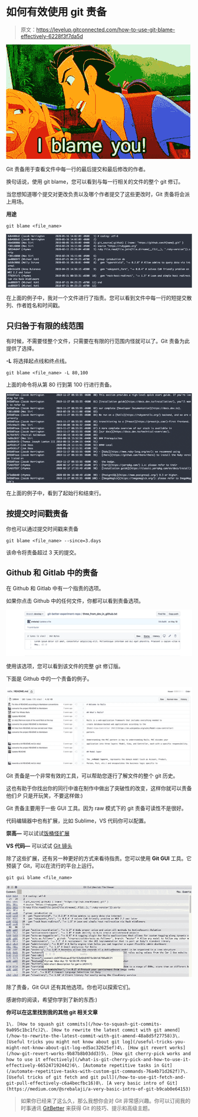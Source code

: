 # 如何有效使用 git 责备

> 原文：<https://levelup.gitconnected.com/how-to-use-git-blame-effectively-6228f3f7da5d>

![](img/9055df3276f23add8cb4a0ace9c9eb5a.png)

Git 责备用于查看文件中每一行的最后提交和最后修改的作者。

换句话说，使用 git blame，您可以看到与每一行相关的文件的整个 git 修订。

当您想知道哪个提交对更改负责以及哪个作者提交了这些更改时，Git 责备将会派上用场。

**用途**

```
git blame <file_name>
```

![](img/a387995e3b45d56a14845c430eb6379a.png)

在上面的例子中，我对一个文件进行了指责。您可以看到文件中每一行的短提交散列、作者姓名和时间戳。

## 只归咎于有限的线范围

有时候，不需要怪整个文件，只需要在有限的行范围内怪就可以了。Git 责备为此提供了选择。

**-L** 将选择起点线和终点线。

```
git blame <file_name> -L 80,100
```

上面的命令将从第 80 行到第 100 行进行责备。

![](img/a919eabf072f64aeb4f2a800b0702ddc.png)

在上面的例子中，看到了起始行和结束行。

## 按提交时间戳责备

你也可以通过提交时间戳来责备

```
git blame <file_name> --since=3.days
```

该命令将责备超过 3 天的提交。

## Github 和 Gitlab 中的责备

在 Github 和 Gitlab 中有一个指责的选项。

如果你点击 Github 中的任何文件，你都可以看到责备选项。

![](img/21a6de50fa85d8141e7ec752a3b20a01.png)

使用该选项，您可以看到该文件的完整 git 修订版。

下面是 Github 中的一个责备的例子。

![](img/4f158f7eef76b9893a6273ed28a1f1e0.png)

Git 责备是一个非常有效的工具，可以帮助您逐行了解文件的整个 git 历史。

这也有助于你找出你的同行中谁在制作中做出了突破性的改变，这样你就可以责备他们:P 只是开玩笑，不要这样做:)

Git 责备主要用于一些 GUI 工具。因为 raw 模式下的 git 责备可读性不是很好。

代码编辑器中也有扩展，比如 Sublime，VS 代码你可以配置。

**崇高—** 可以试试[饭桶怪扩展](https://packagecontrol.io/packages/Git%20blame)

**VS 代码—** 可以试试 [Git 镜头](https://marketplace.visualstudio.com/items?itemName=eamodio.gitlens)

除了这些扩展，还有另一种更好的方式来看待指责。您可以使用 **Git GUI** 工具。它预装了 Git，可以在流行的平台上运行。

```
git gui blame <file_name>
```

![](img/033f927c3c84bf003cb4e43a846c8d2c.png)

除了责备，Git GUI 还有其他选项。你也可以探索它们。

感谢你的阅读，希望你学到了新的东西:)

**你可以在这里找到我的其他 git 相关文章**

```
1\. [How to squash git commits](/how-to-squash-git-commits-9a095c1bc1fc)2\. [How to rewrite the latest commit with git amend](/how-to-rewrite-the-latest-commit-with-git-amend-48a8d5f27758)3\. [Useful tricks you might not know about git log](/useful-tricks-you-might-not-know-about-git-log-ed5ac32625ef)4\. [How git revert works](/how-git-revert-works-9b87b8b03dd3)5\. [How git cherry-pick works and how to use it effectively](/what-is-git-cherry-pick-and-how-to-use-it-effectively-665247192442)6\. [Automate repetitive tasks in Git](/automate-repetitive-tasks-with-custom-git-commands-76a4b71d262f)7\. [Useful tricks of git fetch and git pull](/how-to-use-git-fetch-and-git-pull-effectively-c6a4becfbc16)8\. [A very basic intro of Git](https://medium.com/@srebalaji/a-very-basic-intro-of-git-b9cab0e64153)
```

> 如果你已经来了这么久，那么我想你会对 Git 非常感兴趣。你可以订阅我的时事通讯 [GitBetter](https://gitbetter.substack.com/) 来获得 Git 的技巧、提示和高级主题。